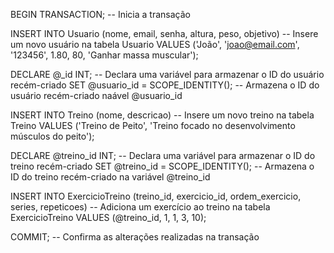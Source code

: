 BEGIN TRANSACTION; -- Inicia a transação

INSERT INTO Usuario (nome, email, senha, altura, peso, objetivo) -- Insere um novo usuário na tabela Usuario
VALUES ('João', 'joao@email.com', '123456', 1.80, 80, 'Ganhar massa muscular');

DECLARE @_id INT; -- Declara uma variável para armazenar o ID do usuário recém-criado
SET @usuario_id = SCOPE_IDENTITY(); -- Armazena o ID do usuário recém-criado naável @usuario_id

INSERT INTO Treino (nome, descricao) -- Insere um novo treino na tabela Treino
VALUES ('Treino de Peito', 'Treino focado no desenvolvimento músculos do peito');

DECLARE @treino_id INT; -- Declara uma variável para armazenar o ID do treino recém-criado
SET @treino_id = SCOPE_IDENTITY(); -- Armazena o ID do treino recém-criado na variável @treino_id

INSERT INTO ExercicioTreino (treino_id, exercicio_id, ordem_exercicio, series, repeticoes) -- Adiciona um exercício ao treino na tabela ExercicioTreino
VALUES (@treino_id, 1, 1, 3, 10);

COMMIT; -- Confirma as alterações realizadas na transação
